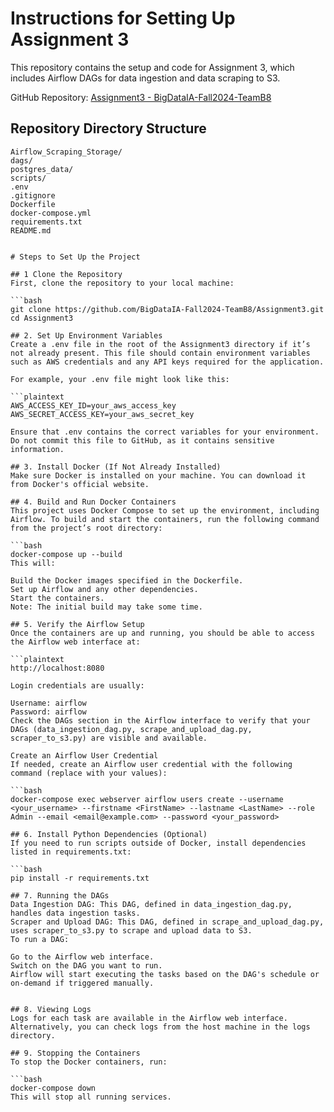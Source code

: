 # Instructions for Setting Up Assignment 3

This repository contains the setup and code for Assignment 3, which includes Airflow DAGs for data ingestion and data scraping to S3.

GitHub Repository: [Assignment3 - BigDataIA-Fall2024-TeamB8](https://github.com/BigDataIA-Fall2024-TeamB8/Assignment3/tree/Sathvik)

## Repository Directory Structure

```plaintext
Airflow_Scraping_Storage/
dags/
postgres_data/
scripts/
.env
.gitignore
Dockerfile
docker-compose.yml
requirements.txt
README.md


# Steps to Set Up the Project

## 1 Clone the Repository
First, clone the repository to your local machine:

```bash
git clone https://github.com/BigDataIA-Fall2024-TeamB8/Assignment3.git
cd Assignment3

## 2. Set Up Environment Variables
Create a .env file in the root of the Assignment3 directory if it’s not already present. This file should contain environment variables such as AWS credentials and any API keys required for the application.

For example, your .env file might look like this:

```plaintext
AWS_ACCESS_KEY_ID=your_aws_access_key
AWS_SECRET_ACCESS_KEY=your_aws_secret_key

Ensure that .env contains the correct variables for your environment. Do not commit this file to GitHub, as it contains sensitive information.

## 3. Install Docker (If Not Already Installed)
Make sure Docker is installed on your machine. You can download it from Docker's official website.

## 4. Build and Run Docker Containers
This project uses Docker Compose to set up the environment, including Airflow. To build and start the containers, run the following command from the project’s root directory:

```bash
docker-compose up --build
This will:

Build the Docker images specified in the Dockerfile.
Set up Airflow and any other dependencies.
Start the containers.
Note: The initial build may take some time.

## 5. Verify the Airflow Setup
Once the containers are up and running, you should be able to access the Airflow web interface at:

```plaintext
http://localhost:8080

Login credentials are usually:

Username: airflow
Password: airflow
Check the DAGs section in the Airflow interface to verify that your DAGs (data_ingestion_dag.py, scrape_and_upload_dag.py, scraper_to_s3.py) are visible and available.

Create an Airflow User Credential
If needed, create an Airflow user credential with the following command (replace with your values):

```bash
docker-compose exec webserver airflow users create --username <your_username> --firstname <FirstName> --lastname <LastName> --role Admin --email <email@example.com> --password <your_password>

## 6. Install Python Dependencies (Optional)
If you need to run scripts outside of Docker, install dependencies listed in requirements.txt:

```bash
pip install -r requirements.txt

## 7. Running the DAGs
Data Ingestion DAG: This DAG, defined in data_ingestion_dag.py, handles data ingestion tasks.
Scraper and Upload DAG: This DAG, defined in scrape_and_upload_dag.py, uses scraper_to_s3.py to scrape and upload data to S3.
To run a DAG:

Go to the Airflow web interface.
Switch on the DAG you want to run.
Airflow will start executing the tasks based on the DAG's schedule or on-demand if triggered manually.


## 8. Viewing Logs
Logs for each task are available in the Airflow web interface. Alternatively, you can check logs from the host machine in the logs directory.

## 9. Stopping the Containers
To stop the Docker containers, run:

```bash
docker-compose down
This will stop all running services.

